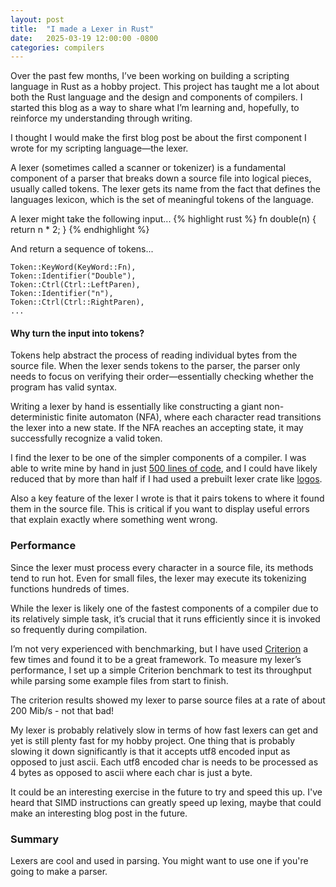 ```yaml
---
layout: post
title:  "I made a Lexer in Rust"
date:   2025-03-19 12:00:00 -0800
categories: compilers
---
```

Over the past few months, I’ve been working on building a scripting language in 
Rust as a hobby project. This project has taught me a lot about both the Rust 
language and the design and components of compilers. I started this blog as a 
way to share what I’m learning and, hopefully, to reinforce my understanding 
through writing.

I thought I would make the first blog post be about the first component I wrote
for my scripting language—the lexer.

A lexer (sometimes called a scanner or tokenizer) is a fundamental component of a parser that breaks down a source file 
into logical pieces, usually called tokens. The lexer gets its name from the 
fact that defines the languages lexicon, which is the set of meaningful 
tokens of the language.

A lexer might take the following input...
{% highlight rust %}
fn double(n) {
    return n * 2;
}
{% endhighlight %}

And return a sequence of tokens...

```
Token::KeyWord(KeyWord::Fn), 
Token::Identifier("Double"), 
Token::Ctrl(Ctrl::LeftParen), 
Token::Identifier("n"), 
Token::Ctrl(Ctrl::RightParen), 
...
```

#### Why turn the input into tokens?

Tokens help abstract the process of reading individual bytes from the source 
file. When the lexer sends tokens to the parser, the parser only needs to focus 
on verifying their order—essentially checking whether the program has valid 
syntax.

Writing a lexer by hand is essentially like constructing a giant 
non-deterministic finite automaton (NFA), where each character read transitions 
the lexer into a new state. If the NFA reaches an accepting state, it may 
successfully recognize a valid token.

I find the lexer to be one of the simpler components of a compiler. I was able 
to write mine by hand in just [500 lines of code](https://github.com/Nilando/nilang/blob/main/src/parser/lexer.rs), 
and I could have likely reduced that by more than half if I had used a prebuilt 
lexer crate like [logos](https://github.com/maciejhirsz/logos).

Also a key feature of the lexer I wrote is that it pairs tokens to where it 
found them in the source file. This is critical if you want to display useful 
errors that explain exactly where something went wrong.

### Performance

Since the lexer must process every character in a source file, its methods tend 
to run hot. Even for small files, the lexer may execute its tokenizing functions 
hundreds of times.

While the lexer is likely one of the fastest components of a compiler due to its 
relatively simple task, it’s crucial that it runs efficiently since it is 
invoked so frequently during compilation.

I’m not very experienced with benchmarking, but I have used [Criterion](https://bheisler.github.io/criterion.rs/book/) 
a few times and found it to be a great framework. To measure my lexer’s 
performance, I set up a simple Criterion benchmark to test its throughput while 
parsing some example files from start to finish.

The criterion results showed my lexer to parse source files at a rate of about 
200 Mib/s - not that bad!

My lexer is probably relatively slow in terms of how fast lexers can get and yet 
is still plenty fast for my hobby project. One thing that is probably slowing 
it down significantly is that it accepts utf8 encoded input as opposed to just 
ascii. Each utf8 encoded char is needs to be processed as 4 bytes as opposed to
ascii where each char is just a byte. 

It could be an interesting exercise in the future to try and speed this up. 
I've heard that SIMD instructions can greatly speed up lexing, maybe that could 
make an interesting blog post in the future.

### Summary

Lexers are cool and used in parsing. You might want to use one if you're 
going to make a parser. 
